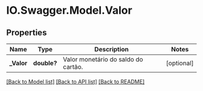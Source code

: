 # IO.Swagger.Model.Valor
## Properties

Name | Type | Description | Notes
------------ | ------------- | ------------- | -------------
**_Valor** | **double?** | Valor monetário do saldo do cartão. | [optional] 

[[Back to Model list]](../README.md#documentation-for-models) [[Back to API list]](../README.md#documentation-for-api-endpoints) [[Back to README]](../README.md)

